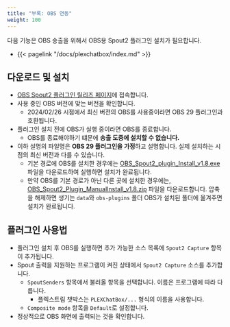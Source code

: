 ```yaml
---
title: "부록: OBS 연동"
weight: 100
---
```


다음 기능은 OBS 송출을 위해서 OBS용 Spout2 플러그인 설치가 필요합니다.

* {{< pagelink "/docs/plexchatbox/index.md" >}}

## 다운로드 및 설치

* [OBS Spout2 플러그인 릴리즈 페이지](https://github.com/Off-World-Live/obs-spout2-plugin/releases)에 접속합니다.
* 사용 중인 OBS 버전에 맞는 버전을 확인합니다.
    - 2024/02/26 시점에서 최신 버전의 OBS를 사용중이라면 OBS 29 플러그인과 호환됩니다.
* 플러그인 설치 전에 OBS가 실행 중이라면 OBS를 종료합니다.
    - OBS를 종료해야하기 떄문에 **송출 도중에 설치할 수 없습니다.**
* 이하 설명의 파일명은 **OBS 29 플러그인을 가정**하고 설명합니다. 실제 설치하는 시점의 최신 버전과 다를 수 있습니다.
    - 기본 경로에 OBS를 설치한 경우에는 [OBS_Spout2_plugin_Install_v1.8.exe](https://github.com/Off-World-Live/obs-spout2-plugin/releases/download/v1.8/OBS_Spout2_Plugin_Install_v1.8.exe) 파일을 다운로드하여 실행하면 설치가 완료됩니다.
    - 만약 OBS를 기본 경로가 아닌 다른 곳에 설치한 경우에는, [OBS_Spout2_Plugin_ManualInstall_v1.8.zip](https://github.com/Off-World-Live/obs-spout2-plugin/releases/download/v1.8/OBS_Spout2_Plugin_ManualInstall_v1.8.zip) 파일을 다운로드합니다. 압축을 해제하면 생기는 `data`와 `obs-plugins` 폴더 OBS가 설치된 폴더에 옮겨주면 설치가 완료됩니다.

## 플러그인 사용법

* 플러그인 설치 후 OBS를 실행하면 추가 가능한 소스 목록에 `Spout2 Capture` 항목이 추가됩니다.
* Spout 출력을 지원하는 프로그램이 켜진 상태에서 `Spout2 Capture` 소스를 추가합니다.
    - `SpoutSenders` 항목에서 불러올 항목을 선택합니다. 이름은 프로그램에 따라 다릅니다.
        - 플렉스트림 챗박스는 `PLEXChatBox/...` 형식의 이름을 사용합니다.
    - `Composite mode` 항목을 `Default`로 설정합니다.
* 정상적으로 OBS 화면에 출력되는 것을 확인합니다.
